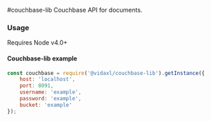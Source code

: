 #couchbase-lib
Couchbase API for documents.

### Usage

Requires Node v4.0+

#### Couchbase-lib example

```javascript
const couchbase = require('@vidaxl/couchbase-lib').getInstance({
    host: 'localhost',
    port: 8091,
    username: 'example',
    password: 'example',
    bucket: 'example'
});
```